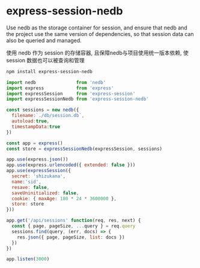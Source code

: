 # express-session-nedb
Use nedb as the storage container for session, and ensure that nedb and the project use the same version of dependencies, so that session data can also be queried and managed.

使用 nedb 作为 session 的存储容器, 且保障nedb与项目使用统一版本依赖, 使 session 数据也可以被查询和管理

```bash
npm install express-session-nedb
```


```javascript
import nedb               from 'nedb'
import express            from 'express'
import expressSession     from 'express-session'
import expressSessionNedb from 'express-session-nedb'

const sessions = new nedb({
  filename:`./db/session.db`,
  autoload:true,
  timestampData:true
})

const app = express()
const store = expressSessionNedb(expressSession, sessions)

app.use(express.json())
app.use(express.urlencoded({ extended: false }))
app.use(expressSession({
  secret: 'shizukana',
  name:'sid',
  resave: false,
  saveUninitialized: false,
  cookie: { maxAge: 180 * 24 * 3600000 },
  store: store
}))

app.get('/api/sessions' function(req, res, next) {
  const { page, pageSize, ...query } = req.query
  sessions.find(query, (err, docs) => {
    res.json({ page, pageSize, list: docs })
  })
})

app.listen(3000)
```
